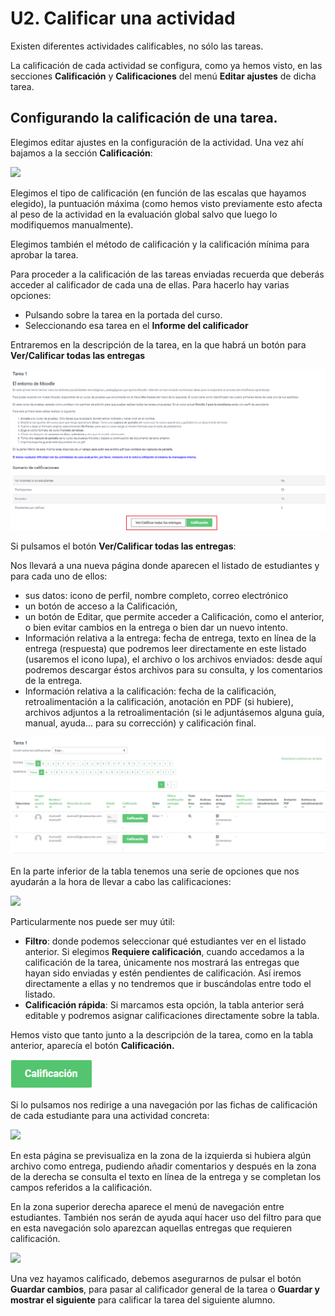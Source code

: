 # U2. Calificar una actividad

Existen diferentes actividades calificables, no sólo las tareas.

La calificación de cada actividad se configura, como ya hemos visto, en las secciones **Calificación** y **Calificaciones** del menú **Editar ajustes** de dicha tarea.

## Configurando la calificación de una tarea.

Elegimos editar ajustes en la configuración de la actividad. Una vez ahí bajamos a la sección **Calificación**:

![](/assets/Selección_326.png)

Elegimos el tipo de calificación \(en función de las escalas que hayamos elegido\), la puntuación máxima \(como hemos visto previamente esto afecta al peso de la actividad en la evaluación global salvo que luego lo modifiquemos manualmente\).

Elegimos también el método de calificación y la calificación mínima para aprobar la tarea.

Para proceder a la calificación de las tareas enviadas recuerda que deberás acceder al calificador de cada una de ellas.  Para hacerlo hay varias opciones:

* Pulsando sobre la tarea en la portada del curso.
* Seleccionando esa tarea en el **Informe del calificador**

Entraremos en la descripción de la tarea, en la que habrá un botón para **Ver/Calificar todas las entregas**

![](/assets/calificartarea.png)

Si pulsamos el botón **Ver/Calificar todas las entregas**:

Nos llevará a una nueva página donde aparecen el listado de estudiantes y para cada uno de ellos:

* sus datos: icono de perfil, nombre completo, correo electrónico
* un botón de acceso a la Calificación, 
* un botón de Editar, que permite acceder a Calificación, como el anterior, o bien evitar cambios en la entrega o bien dar un nuevo intento.
* Información relativa a la entrega: fecha de entrega, texto en línea de la entrega \(respuesta\) que podremos leer directamente en este listado \(usaremos el icono lupa\), el archivo o los archivos enviados: desde aquí podremos descargar éstos archivos para su consulta, y los comentarios de la entrega.
* Información relativa a la calificación: fecha de la calificación, retroalimentación a la calificación, anotación en PDF \(si hubiere\), archivos adjuntos a la retroalimentación \(si le adjuntásemos alguna guía, manual, ayuda... para su corrección\) y calificación final.

![](/assets/calificarTarea.png)

En la parte inferior de la tabla tenemos una serie de opciones que nos ayudarán a la hora de llevar a cabo las calificaciones:

![](/assets/opcionesCalificación.png)

Particularmente nos puede ser muy útil:

* **Filtro**: donde podemos seleccionar qué estudiantes ver en el listado anterior. Si elegimos **Requiere calificación**, cuando accedamos a la calificación de la tarea, únicamente nos mostrará las entregas que hayan sido enviadas y estén pendientes de calificación. Así iremos directamente a ellas y no tendremos que ir buscándolas entre todo el listado.
* **Calificación rápida**: Si marcamos esta opción, la tabla anterior será editable y podremos asignar calificaciones directamente sobre la tabla.

Hemos visto que tanto junto a la descripción de la tarea, como en la tabla anterior, aparecía el botón **Calificación.**

![](/assets/botonCalificacion.png)

Si lo pulsamos nos redirige a una navegación por las fichas de calificación de cada estudiante para una actividad concreta:

![](/assets/calificación.png)

En esta página se previsualiza en la zona de la izquierda si hubiera algún archivo como entrega, pudiendo añadir comentarios y después en la zona de la derecha se consulta el texto en línea de la entrega y se completan los campos referidos a la calificación.

En la zona superior derecha aparece el menú de navegación entre estudiantes. También nos serán de ayuda aquí hacer uso del filtro para que en esta navegación solo aparezcan aquellas entregas que requieren calificación.

![](/assets/filtroCalificación.png)

Una vez hayamos calificado, debemos asegurarnos de pulsar el botón **Guardar cambios**, para pasar al calificador general de la tarea o **Guardar y mostrar el siguiente** para calificar la tarea del siguiente alumno.

